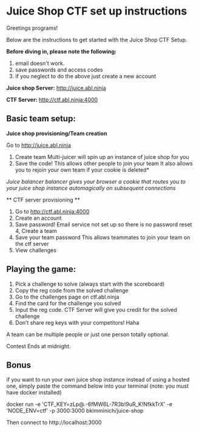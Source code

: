 # Juice Shop CTF set up instructions

Greetings programs!

Below are the instructions to get started with the Juice Shop CTF Setup.

**Before diving in, please note the following:**
1. email doesn't work.
2. save passwords and access codes
3. if you neglect to do the above just create a new account

**Juice shop Server:**
http://juice.abl.ninja
 
**CTF Server:**
http://ctf.abl.ninja:4000
 
 
## Basic team setup:
 
**Juice shop provisioning/Team creation**

Go to http://juice.abl.ninja
1. Create team
    Multi-juicer will spin up an instance of juice shop for you
2. Save the code!
    This allows other people to join your team
    It also allows you to rejoin your own team if your cookie is deleted*

*Juice balancer balancer gives your browser a cookie that routes you to your juice shop instance automagically on subsequent connections*

** CTF server provisioning **
1. Go to http://ctf.abl.ninja:4000
2. Create an account
3. Save password!
    Email service not set up so there is no password reset
4, Create a team
5. Save your team password
    This allows teammates to join your team on the ctf server
6. View challenges
 
## Playing the game:
1. Pick a challenge to solve (always start with the scoreboard)
2.  Copy the reg code from the solved challenge
3.  Go to the challenges page on ctf.abl.ninja
4. Find the card for the challenge you solved
5. Input the reg code.  CTF Server will give you credit for the solved challenge
6. Don’t share reg keys with your competitors!  Haha
 
A team can be multiple people or just one person totally optional.

Contest Ends at midnight.

## Bonus
if you want to run your own juice shop instance instead of using a hosted one, simply paste the command below into your terminal (note: you must have docker installed)

docker run  -e 'CTF_KEY=zLp@.-6fMW6L-7R3b!9uR_K!NfkkTrX' -e 'NODE_ENV=ctf' -p 3000:3000 bkimminich/juice-shop

Then connect to http://localhost:3000
 
